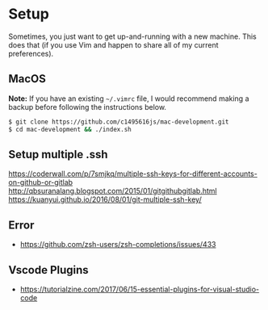 # Setup

Sometimes, you just want to get up-and-running with a new machine. This does
that (if you use Vim and happen to share all of my current preferences).

## MacOS

**Note:** If you have an existing `~/.vimrc` file, I would recommend making a
backup before following the instructions below.

```bash
$ git clone https://github.com/c1495616js/mac-development.git
$ cd mac-development && ./index.sh
```

## Setup multiple .ssh

https://coderwall.com/p/7smjkq/multiple-ssh-keys-for-different-accounts-on-github-or-gitlab
http://qbsuranalang.blogspot.com/2015/01/gitgithubgitlab.html
https://kuanyui.github.io/2016/08/01/git-multiple-ssh-key/

## Error

- https://github.com/zsh-users/zsh-completions/issues/433

## Vscode Plugins

- https://tutorialzine.com/2017/06/15-essential-plugins-for-visual-studio-code
